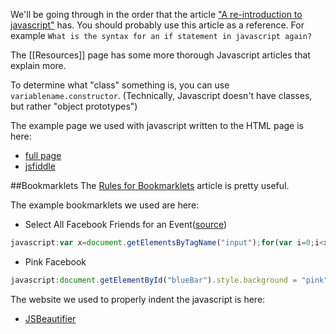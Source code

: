We'll be going through in the order that the article ["A re-introduction to javascript"](https://developer.mozilla.org/en-US/docs/Web/JavaScript/A_re-introduction_to_JavaScript) has. You should probably use this article as a reference. For example `What is the syntax for an if statement in javascript again?`

The [[Resources]] page has some more thorough Javascript articles that explain more.

To determine what "class" something is, you can use `variablename.constructor`. (Technically, Javascript doesn't have classes, but rather "object prototypes")

The example page we used with javascript written to the HTML page is here:

- [full page](http://jsfiddle.net/mhquL/10/show)
- [jsfiddle](http://jsfiddle.net/mhquL/10)

##Bookmarklets
The [Rules for Bookmarklets](http://subsimple.com/bookmarklets/rules.asp) article is pretty useful.

The example bookmarklets we used are here:

- Select All Facebook Friends for an Event([source](http://www.yalewiki.org/wiki/Undergraduate_Organizations#Inviting_People_to_Facebook_Events))
```javascript
javascript:var x=document.getElementsByTagName("input");for(var i=0;i<x.length;i++) {if (x[i].type == 'checkbox') {x[i].click();}}; alert('Done: please scroll and repeat until all your friends have been selected');
```

- Pink Facebook
```javascript
javascript:document.getElementById("blueBar").style.background = "pink";
```

The website we used to properly indent the javascript is here:

- [JSBeautifier](http://jsbeautifier.org)